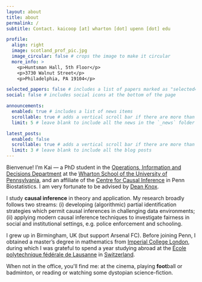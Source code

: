 ```yaml
---
layout: about
title: about
permalink: /
subtitle: Contact. kaicoop [at] wharton [dot] upenn [dot] edu

profile:
  align: right
  image: scotland_prof_pic.jpg
  image_circular: false # crops the image to make it circular
  more_info: >
    <p>Huntsman Hall, 5th Floor</p>
    <p>3730 Walnut Street</p>
    <p>Philadelphia, PA 19104</p>

selected_papers: false # includes a list of papers marked as "selected={true}"
social: false # includes social icons at the bottom of the page

announcements:
  enabled: true # includes a list of news items
  scrollable: true # adds a vertical scroll bar if there are more than 3 news items
  limit: 5 # leave blank to include all the news in the `_news` folder

latest_posts:
  enabled: false
  scrollable: true # adds a vertical scroll bar if there are more than 3 new posts items
  limit: 3 # leave blank to include all the blog posts
---
```



Bienvenue! I’m Kai — a PhD student in the [Operations, Information and Decisions Department](https://oid.wharton.upenn.edu) at the [Wharton School of the University of Pennsylvania](https://www.wharton.upenn.edu/), and an affiliate of the [Centre for Causal Inference](https://dbei.med.upenn.edu/center-of-excellence/cci/) in Penn Biostatistics. I am very fortunate to be advised by [Dean Knox](https://dcknox.github.io).

I study **causal inference** in theory and application. My research broadly follows two streams: (i) developing (algorithmic) partial identification strategies which permit causal inferences in challenging data environments; (ii) applying modern causal inference techniques to investigate fairness in social and institutional settings, e.g. police enforcement and schooling.  

I grew up in Birmingham, UK (but support Arsenal FC). Before joining Penn, I obtained a master’s degree in mathematics from [Imperial College London](https://www.imperial.ac.uk/mathematics/), during which I was grateful to spend a year studying abroad at the [École polytechnique fédérale de Lausanne](https://www.epfl.ch/en/) in [Switzerland](https://www.reddit.com/r/SwitzerlandIsFake/). 

When not in the office, you'll find me: at the cinema, playing **foot**ball or badminton, or reading or watching some dystopian science-fiction. 




